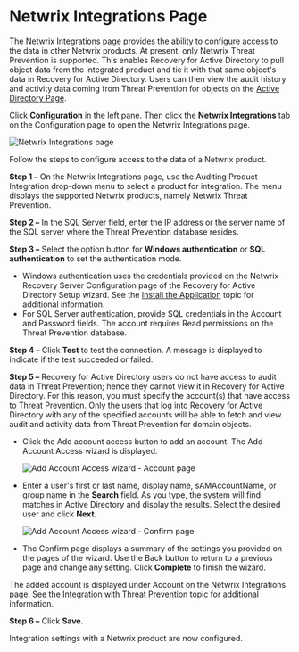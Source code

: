 # Netwrix Integrations Page

The Netwrix Integrations page provides the ability to configure access to the data in other Netwrix
products. At present, only Netwrix Threat Prevention is supported. This enables Recovery for Active
Directory to pull object data from the integrated product and tie it with that same object's data in
Recovery for Active Directory. Users can then view the audit history and activity data coming from
Threat Prevention for objects on the [Active Directory Page](/docs/recoveryforactivedirectory/2.6/recoveryforactivedirectory/admin/activedirectory/overview.md).

Click **Configuration** in the left pane. Then click the **Netwrix Integrations** tab on the
Configuration page to open the Netwrix Integrations page.

![Netwrix Integrations page](/img/product_docs/recoveryforactivedirectory/recoveryforactivedirectory/admin/configuration/integrations.webp)

Follow the steps to configure access to the data of a Netwrix product.

**Step 1 –** On the Netwrix Integrations page, use the Auditing Product Integration drop-down menu
to select a product for integration. The menu displays the supported Netwrix products, namely
Netwrix Threat Prevention.

**Step 2 –** In the SQL Server field, enter the IP address or the server name of the SQL server
where the Threat Prevention database resides.

**Step 3 –** Select the option button for **Windows authentication** or **SQL authentication** to
set the authentication mode.

- Windows authentication uses the credentials provided on the Netwrix Recovery Server Configuration
  page of the Recovery for Active Directory Setup wizard. See the
  [Install the Application](/docs/recoveryforactivedirectory/2.6/recoveryforactivedirectory/install/application.md) topic for additional information.
- For SQL Server authentication, provide SQL credentials in the Account and Password fields. The
  account requires Read permissions on the Threat Prevention database.

**Step 4 –** Click **Test** to test the connection. A message is displayed to indicate if the test
succeeded or failed.

**Step 5 –** Recovery for Active Directory users do not have access to audit data in Threat
Prevention; hence they cannot view it in Recovery for Active Directory. For this reason, you must
specify the account(s) that have access to Threat Prevention. Only the users that log into Recovery
for Active Directory with any of the specified accounts will be able to fetch and view audit and
activity data from Threat Prevention for domain objects.

- Click the Add account access button to add an account. The Add Account Access wizard is displayed.

  ![Add Account Access wizard - Account page](/img/product_docs/recoveryforactivedirectory/recoveryforactivedirectory/admin/configuration/account.webp)

- Enter a user's first or last name, display name, sAMAccountName, or group name in the **Search**
  field. As you type, the system will find matches in Active Directory and display the results.
  Select the desired user and click **Next**.

  ![Add Account Access wizard - Confirm page](/img/product_docs/recoveryforactivedirectory/recoveryforactivedirectory/admin/forest/confirm.webp)

- The Confirm page displays a summary of the settings you provided on the pages of the wizard. Use
  the Back button to return to a previous page and change any setting. Click **Complete** to finish
  the wizard.

The added account is displayed under Account on the Netwrix Integrations page. See the
[Integration with Threat Prevention](/docs/recoveryforactivedirectory/2.6/recoveryforactivedirectory/admin/activedirectory/overview.md#integration-with-threat-prevention)
topic for additional information.

**Step 6 –** Click **Save**.

Integration settings with a Netwrix product are now configured.
